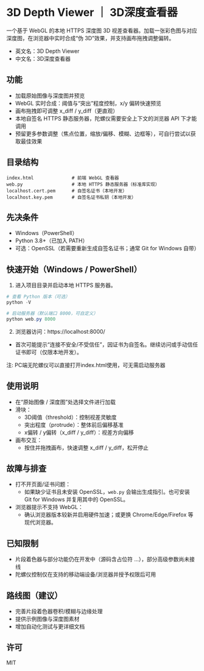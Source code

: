 # 3D Depth Viewer ｜ 3D深度查看器

一个基于 WebGL 的本地 HTTPS 深度图 3D 视差查看器。加载一张彩色图与对应深度图，在浏览器中实时合成“伪 3D”效果，并支持画布拖拽调整偏转。

- 英文名：3D Depth Viewer
- 中文名：3D深度查看器

## 功能
- 加载原始图像与深度图并预览
- WebGL 实时合成：阈值与“突出”程度控制，x/y 偏转快速预览
- 画布拖拽即可调整 x_diff / y_diff（更直观）
- 本地自签名 HTTPS 静态服务器，陀螺仪需要安全上下文的浏览器 API 下才能调用
- 预留更多参数调整（焦点位置，缩放/偏移、模糊、边框等），可自行尝试以获取最佳效果

## 目录结构
```
index.html              # 前端 WebGL 查看器
web.py                  # 本地 HTTPS 静态服务器（标准库实现）
localhost.cert.pem      # 自签名证书（本地开发）
localhost.key.pem       # 自签名证书私钥（本地开发）
```

## 先决条件
- Windows（PowerShell）
- Python 3.8+（已加入 PATH）
- 可选：OpenSSL（若需要重新生成自签名证书；通常 Git for Windows 自带）

## 快速开始（Windows / PowerShell）
1) 进入项目目录并启动本地 HTTPS 服务器。

```powershell
# 查看 Python 版本（可选）
python -V

# 启动服务器（默认端口 8000，可自定义）
python web.py 8000
```

2) 浏览器访问：https://localhost:8000/
- 首次可能提示“连接不安全/不受信任”，因证书为自签名。继续访问或手动信任证书即可（仅限本地开发）。

注: PC端无陀螺仪可以直接打开index.html使用，可无需启动服务器

## 使用说明
- 在“原始图像 / 深度图”处选择文件进行加载
- 滑块：
  - 3D阈值（threshold）：控制视差灵敏度
  - 突出程度（protrude）：整体前后偏移基准
  - x偏转 / y偏转（x_diff / y_diff）：视差方向偏移
- 画布交互：
  - 按住并拖拽画布，快速调整 x_diff / y_diff，松开停止

## 故障与排查
- 打不开页面/证书问题：
  - 如果缺少证书且未安装 OpenSSL，`web.py` 会输出生成指引。也可安装 Git for Windows 并复用其中的 OpenSSL。
- 浏览器提示不支持 WebGL：
  - 确认浏览器版本较新并启用硬件加速；或更换 Chrome/Edge/Firefox 等现代浏览器。

## 已知限制
- 片段着色器与部分功能仍在开发中（源码含占位符 …），部分高级参数尚未接线
- 陀螺仪控制仅在支持的移动端设备/浏览器并授予权限后可用

## 路线图（建议）
- 完善片段着色器卷积/模糊与边缘处理
- 提供示例图像与深度图素材
- 增加自动化测试与更详细文档

## 许可
MIT
